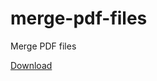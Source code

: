 # merge-pdf-files
Merge PDF files

[Download](https://github.com/AndersonMamede/merge-pdf-files/archive/master.zip)
